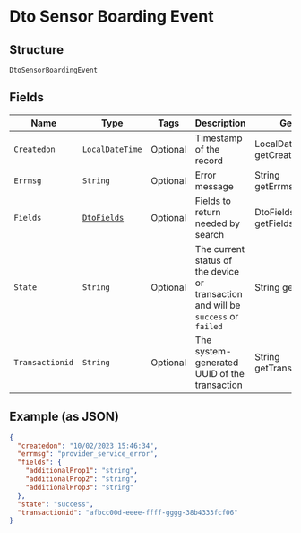 
# Dto Sensor Boarding Event

## Structure

`DtoSensorBoardingEvent`

## Fields

| Name | Type | Tags | Description | Getter | Setter |
|  --- | --- | --- | --- | --- | --- |
| `Createdon` | `LocalDateTime` | Optional | Timestamp of the record | LocalDateTime getCreatedon() | setCreatedon(LocalDateTime createdon) |
| `Errmsg` | `String` | Optional | Error message | String getErrmsg() | setErrmsg(String errmsg) |
| `Fields` | [`DtoFields`](../../doc/models/dto-fields.md) | Optional | Fields to return needed by search | DtoFields getFields() | setFields(DtoFields fields) |
| `State` | `String` | Optional | The current status of the device or transaction and will be `success` or `failed` | String getState() | setState(String state) |
| `Transactionid` | `String` | Optional | The system-generated UUID of the transaction | String getTransactionid() | setTransactionid(String transactionid) |

## Example (as JSON)

```json
{
  "createdon": "10/02/2023 15:46:34",
  "errmsg": "provider_service_error",
  "fields": {
    "additionalProp1": "string",
    "additionalProp2": "string",
    "additionalProp3": "string"
  },
  "state": "success",
  "transactionid": "afbcc00d-eeee-ffff-gggg-38b4333fcf06"
}
```

